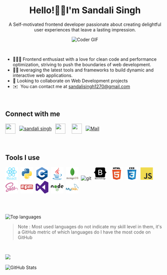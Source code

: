 <h1 align="center">Hello!👋🏻I'm Sandali Singh</h1>

<p align="center">A Self-motivated frontend developer passionate about creating delightful user experiences that leave a lasting impression.
</p>
<p align="center"><img src="https://media.giphy.com/media/v1.Y2lkPTc5MGI3NjExenZma2F2eTAzdGtkbmh2emk0NnFhamV4cjJkcW9xZ3VmbXZ5YTJ1MiZlcD12MV9pbnRlcm5hbF9naWZfYnlfaWQmY3Q9Zw/RbDKaczqWovIugyJmW/giphy.gif" alt="Coder GIF" width="450" height="320"/> </p>
<br />

* 🧑🏻‍💻 Frontend enthusiast with a love for clean code and performance optimization, striving to push the boundaries of web development.
* ☝🏻 leveraging the latest tools and frameworks to build dynamic and interactive web applications.
* 🤝 Looking to collaborate on Web Development projects
* ✉️  You can contact me at [sandalisingh1270@gmail.com](mailto:sandalisigh1270@gmail.com)

<br />

## Connect with me
<a href="https://www.linkedin.com/in/sandali-singh-3095b91a3/">
      <img align="center"  height="32" width="32" src="https://raw.githubusercontent.com/danielcranney/readme-generator/main/public/icons/socials/linkedin.svg" /></a>
      &nbsp;
<a href="https://twitter.com/_Sandali_Singh_">
      <img align="center" src="https://raw.githubusercontent.com/danielcranney/readme-generator/main/public/icons/socials/twitter.svg" alt="sandali singh" height="30" width="30" /></a>
    &nbsp;
<a href="https://www.youtube.com/channel/UCWn30hh_BGf6ulpmQhaBL6w">
      <img align="center" height="32" width="32" src="https://raw.githubusercontent.com/danielcranney/readme-generator/main/public/icons/socials/youtube.svg"
/></a> 
      &nbsp; &nbsp;
<a href="https://www.instagram.com/_sandali_singh__/">
      <img align="center" height="32" width="32" src="https://raw.githubusercontent.com/danielcranney/readme-generator/main/public/icons/socials/instagram.svg"/></a>
      &nbsp;
<a href="mailto: sandalisingh1270@gmail.com">
      <img align="center" height="32" width="32" src="https://cdn.jsdelivr.net/npm/simple-icons@v3/icons/gmail.svg" alt="Mail"/></a>
    &nbsp; 


<br />    
<br />
<br />

## Tools I use


<p align="left">
<img
        src="https://raw.githubusercontent.com/devicons/devicon/master/icons/react/react-original-wordmark.svg"
        alt="react"
        width="40"
        height="40"
      />&nbsp;
<img
        src="https://raw.githubusercontent.com/devicons/devicon/master/icons/python/python-original.svg"
        alt="python"
        width="40"
        height="40"
      />&nbsp;
<img
        src="https://raw.githubusercontent.com/devicons/devicon/master/icons/cplusplus/cplusplus-original.svg"
        alt="cplusplus"
        width="40"
        height="40"
      />&nbsp;
<img
        src="https://raw.githubusercontent.com/devicons/devicon/master/icons/java/java-original.svg"
        alt="Java"
        width="40"
        height="40"
      />&nbsp;
<img
        src="https://raw.githubusercontent.com/devicons/devicon/master/icons/mongodb/mongodb-original-wordmark.svg"
        alt="mongodb"
        width="40"
        height="40"
      />&nbsp;
<img
        src="https://www.vectorlogo.zone/logos/git-scm/git-scm-icon.svg"
        alt="git"
        width="40"
        height="40"
      />&nbsp;
<img
        src="https://raw.githubusercontent.com/devicons/devicon/master/icons/bootstrap/bootstrap-plain-wordmark.svg"
        alt="bootstrap"
        width="40"
        height="40"
      />&nbsp;&nbsp;
<img
        src="https://raw.githubusercontent.com/devicons/devicon/master/icons/html5/html5-original-wordmark.svg"
        alt="html5"
        width="40"
        height="40"
      />&nbsp;
<img
        src="https://raw.githubusercontent.com/devicons/devicon/master/icons/css3/css3-original-wordmark.svg"
        alt="css3"
        width="40"
        height="40"
      />&nbsp;
<img
        src="https://raw.githubusercontent.com/devicons/devicon/master/icons/javascript/javascript-original.svg"
        alt="js"
        width="40"
        height="40"
      />&nbsp;
<img
        src="https://raw.githubusercontent.com/devicons/devicon/master/icons/sass/sass-original.svg"
        alt="sass"
        width="40"
        height="40"
      />&nbsp;
<img
        src="https://raw.githubusercontent.com/devicons/devicon/master/icons/npm/npm-original-wordmark.svg"
        alt="npm"
        width="40"
        height="40"
      />&nbsp;
<img
        src="https://raw.githubusercontent.com/devicons/devicon/master/icons/visualstudio/visualstudio-plain.svg"
        alt="vscode"
        width="40"
        height="40"
      />&nbsp;
<img
        src="https://raw.githubusercontent.com/devicons/devicon/master/icons/nodejs/nodejs-original-wordmark.svg"
        alt="nodejs"
        width="40"
        height="40"
      />&nbsp;
<img
        src="https://raw.githubusercontent.com/devicons/devicon/master/icons/mysql/mysql-original-wordmark.svg"
        alt="mysql"
        width="40"
        height="40"
      />&nbsp;
</p>

<br/>
<br/>

<p>
<img src="https://github-readme-stats.vercel.app/api/top-langs/?username=sandali-singh&layout=compact&count_private=true&langs_count=10&hide=java&card_width=600&theme=vue-dark"
        alt="Top languages"
      />
</p>

> Note : Most used languages do not indicate my skill level in them, it's a GitHub metric of which languages do I have the most code on GitHub
<br />

<p><img src="https://github-readme-streak-stats.herokuapp.com/?user=sandali-singh&&theme=vue-dark&&hide_border=false&&show_icons=true" /></p>

<p><img src="https://github-readme-stats.vercel.app/api?username=sandali-singh&show_icons=true&count_private=true&theme=vue-dark" alt="GitHub Stats" /></p>
